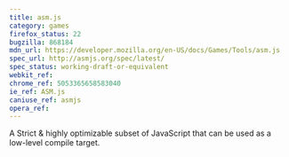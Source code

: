 ```yaml
---
title: asm.js
category: games
firefox_status: 22
bugzilla: 868184
mdn_url: https://developer.mozilla.org/en-US/docs/Games/Tools/asm.js
spec_url: http://asmjs.org/spec/latest/
spec_status: working-draft-or-equivalent
webkit_ref: 
chrome_ref: 5053365658583040
ie_ref: ASM.js
caniuse_ref: asmjs
opera_ref:
---
```


A Strict & highly optimizable subset of JavaScript that can be used as a low-level compile target.
